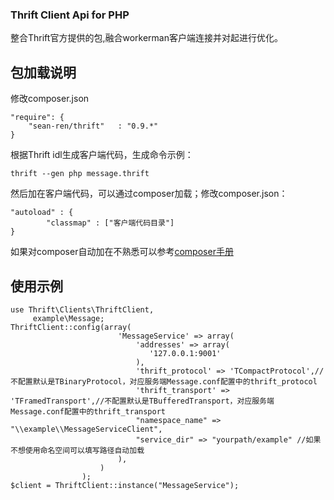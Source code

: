 ### Thrift Client Api for PHP

整合Thrift官方提供的包,融合workerman客户端连接并对起进行优化。

## 包加载说明
修改composer.json
```
"require": {
	"sean-ren/thrift"	: "0.9.*"
}
```

根据Thrift idl生成客户端代码，生成命令示例：
```
thrift --gen php message.thrift
```

然后加在客户端代码，可以通过composer加载；修改composer.json：
```
"autoload" : {
		"classmap" : ["客户端代码目录"]
}
```

如果对composer自动加在不熟悉可以参考[composer手册](http://docs.phpcomposer.com/)


## 使用示例
```
use Thrift\Clients\ThriftClient,
	 example\Message;
ThriftClient::config(array(
                        'MessageService' => array(
                            'addresses' => array(
                               '127.0.0.1:9001'
                            ),
                            'thrift_protocol' => 'TCompactProtocol',//不配置默认是TBinaryProtocol，对应服务端Message.conf配置中的thrift_protocol
                            'thrift_transport' => 'TFramedTransport',//不配置默认是TBufferedTransport，对应服务端Message.conf配置中的thrift_transport
                            "namespace_name" => "\\example\\MessageServiceClient",
                            "service_dir" => "yourpath/example" //如果不想使用命名空间可以填写路径自动加载
                        ),
                    )
                );
$client = ThriftClient::instance("MessageService");
```